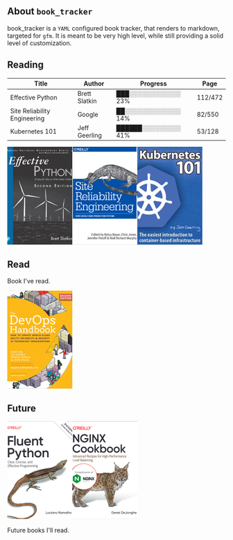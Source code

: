 ## About `book_tracker`
book_tracker is a `YAML` configured book tracker, that renders to markdown, targeted for `gfm`. It is meant to be very high level, while still providing a solid level of customization.

## Reading

| Title |Author |Progress |Page |
|--|--|--|--|
|Effective Python |Brett Slatkin |███░░░░░░░░░░░░ 23% |112/472 |
|Site Reliability Engineering |Google |██░░░░░░░░░░░░░ 14% |82/550 |
|Kubernetes 101 |Jeff Geerling |██████░░░░░░░░░ 41% |53/128 |
<p align='left'><img src='cover_art/cover_art_post/effective_python.png' alt='Effective Python_cover' width='150' height='225'><img src='cover_art/cover_art_post/site_reliability_engineering.png' alt='Site Reliability Engineering_cover' width='150' height='225'><img src='cover_art/cover_art_post/kubernetes_101.png' alt='Kubernetes 101_cover' width='150' height='225'></p>


## Read
Book I've read.

<p align='left'><img src='cover_art/cover_art_post/devops_handbook.png' alt='DevOps HandBook_cover' width='150' height='225'></p>


## Future


<p align='left'><img src='cover_art/cover_art_post/fluent_python.png' alt='Fluent Python_cover' width='150' height='225'><img src='cover_art/cover_art_post/nginx_cookbook.png' alt='Nginx Cookbook_cover' width='150' height='225'></p>

Future books I'll read.
